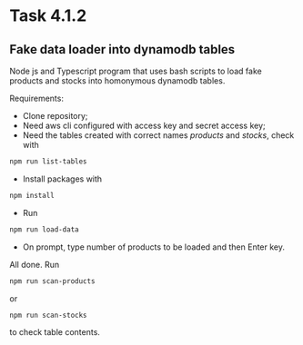 # Task 4.1.2

## Fake data loader into dynamodb tables

Node js and Typescript program that uses bash scripts to load fake products and stocks into homonymous dynamodb tables.

Requirements:

- Clone repository;
- Need aws cli configured with access key and secret access key;
- Need the tables created with correct names *products* and *stocks*, check with 
```bash
npm run list-tables
```
- Install packages with
```bash
npm install
```
- Run 
```bash
npm run load-data
```
- On prompt, type number of products to be loaded and then Enter key.

All done. 
Run 
```bash
npm run scan-products
```
 or 
```bash
npm run scan-stocks
```
to check table contents.